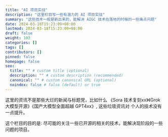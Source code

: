 ```yaml
---
title: "AI 项目实战"
description: "这里栏目写一些有潜力的 AI 项目实战"
summary: "这些技术一般是新出来的，能解决 AIGC 技术在落地的时候的一些痛点问题"
date: 2024-03-18T15:23:09+08:00
lastmod: 2024-03-18T15:23:09+08:00
draft: false
weight: 103
categories: []
tags: []
contributors: []
pinned: false
homepage: false
seo:
  title: "" # custom title (optional)
  description: "" # custom description (recommended)
  canonical: "" # custom canonical URL (optional)
  noindex: false # false (default) or true
---
```


这里的资讯不是那些大烂的新闻与标题党，比如什么 《Sora 技术复刻xx》《Grok 大模型开源》《国产大模型全面超越 GPT4xx》, 这些垃圾资讯对 个人的技术没有一点提升。<br>

这个栏目的目的是: 尽可能的关注一些已开源的相关的技术，能解决现阶段的一些问题的项目。
